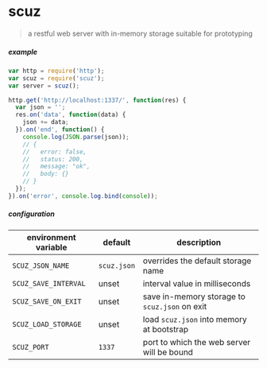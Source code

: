 
# scuz

> a restful web server with in-memory storage suitable for prototyping

##### example

```javascript
var http = require('http');
var scuz = require('scuz');
var server = scuz();

http.get('http://localhost:1337/', function(res) {
  var json = '';
  res.on('data', function(data) {
    json += data;
  }).on('end', function() {
    console.log(JSON.parse(json));
    // {
    //   error: false,
    //   status: 200,
    //   message: "ok",
    //   body: {}
    // }
  });
}).on('error', console.log.bind(console));
```

##### configuration

| environment variable | default     | description                        |
| -------------------- | ----------- | ---------------------------------- |
| `SCUZ_JSON_NAME`     | `scuz.json` | overrides the default storage name |
| `SCUZ_SAVE_INTERVAL` | unset       | interval value in milliseconds     |
| `SCUZ_SAVE_ON_EXIT`  | unset       | save in-memory storage to `scuz.json` on exit |
| `SCUZ_LOAD_STORAGE`  | unset       | load `scuz.json` into memory at bootstrap |
| `SCUZ_PORT`          | `1337`      | port to which the web server will be bound |
